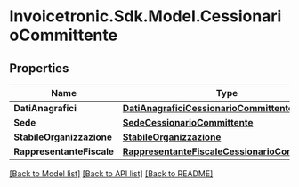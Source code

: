 # Invoicetronic.Sdk.Model.CessionarioCommittente

## Properties

Name | Type | Description | Notes
------------ | ------------- | ------------- | -------------
**DatiAnagrafici** | [**DatiAnagraficiCessionarioCommittente**](DatiAnagraficiCessionarioCommittente.md) |  | [optional] 
**Sede** | [**SedeCessionarioCommittente**](SedeCessionarioCommittente.md) |  | [optional] 
**StabileOrganizzazione** | [**StabileOrganizzazione**](StabileOrganizzazione.md) |  | [optional] 
**RappresentanteFiscale** | [**RappresentanteFiscaleCessionarioCommittente**](RappresentanteFiscaleCessionarioCommittente.md) |  | [optional] 

[[Back to Model list]](../README.md#documentation-for-models) [[Back to API list]](../README.md#documentation-for-api-endpoints) [[Back to README]](../README.md)

